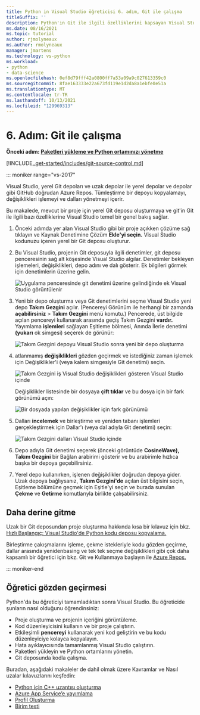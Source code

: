 ```yaml
---
title: Python in Visual Studio öğreticisi 6. adım, Git ile çalışma
titleSuffix: ''
description: Python'ın Git ile ilgili özelliklerini kapsayan Visual Studio 6. adım. Visual Studio temel kılavuz.
ms.date: 08/16/2021
ms.topic: tutorial
author: rjmolyneaux
ms.author: rmolyneaux
manager: jmartens
ms.technology: vs-python
ms.workload:
- python
- data-science
ms.openlocfilehash: 0ef8d79fff42a0800ff7a53a09a9c027613359c0
ms.sourcegitcommit: 8fae163333e22a673fd119e1d2da8a1ebfe0e51a
ms.translationtype: MT
ms.contentlocale: tr-TR
ms.lasthandoff: 10/13/2021
ms.locfileid: "129969313"
---
```

# <a name="step-6-work-with-git"></a>6. Adım: Git ile çalışma

**Önceki adım: [Paketleri yükleme ve Python ortamınızı yönetme](tutorial-working-with-python-in-visual-studio-step-05-installing-packages.md)**

[!INCLUDE[..get-started/includes/git-source-control.md](../get-started/includes/git-source-control.md)]

::: moniker range="vs-2017"

Visual Studio, yerel Git depoları ve uzak depolar ile yerel depolar ve depolar gibi GitHub doğrudan Azure Repos. Tümleştirme bir depoyu kopyalamayı, değişiklikleri işlemeyi ve dalları yönetmeyi içerir.

Bu makalede, mevcut bir proje için yerel Git deposu oluşturmaya ve git'in Git ile ilgili bazı özelliklerine Visual Studio temel bir genel bakış sağlar.

1. Önceki adımda yer alan Visual Studio gibi bir proje [](tutorial-working-with-python-in-visual-studio-step-05-installing-packages.md)açıkken çözüme sağ tıklayın ve Kaynak Denetimine Çözüm **Ekle'yi seçin.** Visual Studio kodunuzu içeren yerel bir Git deposu oluşturur.

1. Bu Visual Studio, projenin Git deposuyla ilgili denetimler, git deposu penceresinin sağ alt köşesinde Visual Studio algılar. Denetimler bekleyen işlemeleri, değişiklikleri, depo adını ve dalı gösterir. Ek bilgileri görmek için denetimlerin üzerine gelin.

    ![Uygulama penceresinde git denetimi üzerine gelindiğinde ek Visual Studio görüntülenir](media/working-with-git-01.png)

1. Yeni bir depo oluşturma veya Git denetimlerini seçme Visual Studio yeni depo **Takım Gezgini** açılır. (Pencereyi Görünüm ile herhangi bir zamanda **açabilirsiniz**  >  **Takım Gezgini** menü komutu.) Pencerede, üst bilgide açılan pencereyi kullanarak arasında geçiş Takım Gezgini **vardır.** Yayımlama **işlemleri** sağlayan Eşitleme bölmesi, Anında İlerle denetimi **(yukarı** ok simgesi) seçerek de görünür:

    ![Takım Gezgini depoyu Visual Studio sonra yeni bir depo oluşturma](media/working-with-git-02.png)

1. atlanmamış **değişiklikleri** gözden geçirmek ve istediğiniz zaman işlemek için Değişiklikler'i (veya kalem simgesiyle Git denetimi) seçin.

    ![Takım Gezgini iş Visual Studio değişiklikleri gösteren Visual Studio içinde](media/working-with-git-03.png)

    Değişiklikler listesinde bir dosyaya **çift tıklar** ve bu dosya için bir fark görünümü açın:

    ![Bir dosyada yapılan değişiklikler için fark görünümü](media/working-with-git-05.png)

1. Dalları **incelemek** ve birleştirme ve yeniden tabanı işlemleri gerçekleştirmek için Dallar'ı (veya dal adıyla Git denetimi) seçin:

    ![Takım Gezgini dalları Visual Studio içinde](media/working-with-git-04.png)

1. Depo adıyla Git denetimi seçerek (önceki görüntüde **CosineWave),** **Takım Gezgini** bir  Bağlan arabirimi gösterir ve bu arabirimle hızlıca başka bir depoya geçebilirsiniz.

1. Yerel depo kullanırken, işlenen değişiklikler doğrudan depoya gider. Uzak depoya bağlıysanız, **Takım Gezgini'de** açılan üst bilgisini seçin,  Eşitleme bölümüne  geçmek için Eşitle'yi seçin ve burada sunulan **Çekme** ve **Getirme** komutlarıyla birlikte çalışabilirsiniz.

## <a name="go-deeper"></a>Daha derine gitme

Uzak bir Git deposundan proje oluşturma hakkında kısa bir kılavuz için bkz. [Hızlı Başlangıç: Visual Studio'de Python kodu deposu kopyalama.](quickstart-03-python-in-visual-studio-project-from-repository.md)

Birleştirme çakışmalarını işleme, çekme istekleriyle kodu gözden geçirme, dallar arasında yenidenbasing ve tek tek seçme değişiklikleri gibi çok daha kapsamlı bir öğretici için bkz. Git ve Kullanmaya başlayın ile [Azure Repos.](/azure/devops/repos/git/gitquickstart)

::: moniker-end

## <a name="tutorial-review"></a>Öğretici gözden geçirmesi

Python'da bu öğreticiyi tamamladıktan sonra Visual Studio. Bu öğreticide şunların nasıl olduğunu öğrendinsiniz:

- Proje oluşturma ve projenin içeriğini görüntüleme.
- Kod düzenleyicisini kullanın ve bir proje çalıştırın.
- Etkileşimli **pencereyi** kullanarak yeni kod geliştirin ve bu kodu düzenleyiciye kolayca kopyalayın.
- Hata ayıklayıcısında tamamlanmış Visual Studio çalıştırın.
- Paketleri yükleyin ve Python ortamlarını yönetin.
- Git deposunda kodla çalışma.

Buradan, aşağıdaki makaleler de dahil olmak üzere Kavramlar ve Nasıl uzalar kılavuzlarını keşfedin:

- [Python için C++ uzantısı oluşturma](working-with-c-cpp-python-in-visual-studio.md)
- [Azure App Service’e yayımlama](publishing-python-web-applications-to-azure-from-visual-studio.md)
- [Profil Oluşturma](profiling-python-code-in-visual-studio.md)
- [Birim testi](unit-testing-python-in-visual-studio.md)

